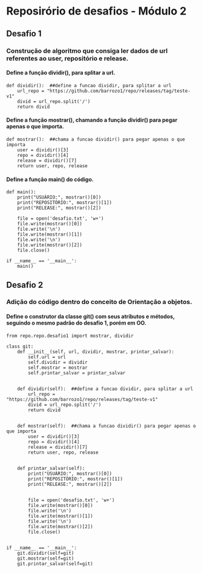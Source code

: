 # Reposirório de desafios - Módulo 2

## Desafio 1

### Construção de algoritmo que consiga ler dados de url referentes ao user, repositório e release.

#### Define a função __dividir()__, para splitar a url.
```
def dividir():  ##define a funcao dividir, para splitar a url
    url_repo = "https://github.com/barrozo1/repo/releases/tag/teste-v1"
    divid = url_repo.split('/')
    return divid
```

#### Define a função __mostrar()__, chamando a função __dividir()__ para pegar apenas o que importa.
```
def mostrar():  ##chama a funcao dividir() para pegar apenas o que importa
    user = dividir()[3]
    repo = dividir()[4]
    release = dividir()[7]
    return user, repo, release
```

#### Define a função __main()__ do código.
```
def main():
    print("USUÁRIO:", mostrar()[0])
    print("REPOSITÓRIO:", mostrar()[1])
    print("RELEASE:", mostrar()[2])

    file = open('desafio.txt', 'w+')
    file.write(mostrar()[0])
    file.write('\n')
    file.write(mostrar()[1])
    file.write('\n')
    file.write(mostrar()[2])
    file.close()

if __name__ == '__main__':
    main()
```


## Desafio 2

### Adição do código dentro do conceito de Orientação a objetos.

#### Define o construtor da classe __git()__ com seus atributos e métodos, seguindo o mesmo padrão do desafio 1, porém em OO.
```
from repo.repo.desafio1 import mostrar, dividir

class git:
    def __init__(self, url, dividir, mostrar, printar_salvar):
        self.url = url
        self.dividir = dividir
        self.mostrar = mostrar
        self.printar_salvar = printar_salvar


    def dividir(self):  ##define a funcao dividir, para splitar a url
        url_repo = "https://github.com/barrozo1/repo/releases/tag/teste-v1"
        divid = url_repo.split('/')
        return divid


    def mostrar(self):  ##chama a funcao dividir() para pegar apenas o que importa
        user = dividir()[3]
        repo = dividir()[4]
        release = dividir()[7]
        return user, repo, release


    def printar_salvar(self):
        print("USUÁRIO:", mostrar()[0])
        print("REPOSITÓRIO:", mostrar()[1])
        print("RELEASE:", mostrar()[2])
        
        
        file = open('desafio.txt', 'w+')
        file.write(mostrar()[0])
        file.write('\n')
        file.write(mostrar()[1])
        file.write('\n')
        file.write(mostrar()[2])
        file.close()
        
        
if __name__ == '__main__':
    git.dividir(self=git)
    git.mostrar(self=git)
    git.printar_salvar(self=git)
```